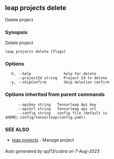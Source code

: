 ## leap projects delete

Delete project

### Synopsis

Delete project

```
leap projects delete [flags]
```

### Options

```
  -h, --help               help for delete
      --projectId string   Project Id to delete
  -y, --skipConfirm        Skip deletion confirm
```

### Options inherited from parent commands

```
      --apiKey string   Tensorleap Api key
      --apiUrl string   Tensorleap api url
      --config string   config file (default is $HOME/.config/tensorleap/config.yaml)
```

### SEE ALSO

* [leap projects](leap_projects.md)	 - Manage project

###### Auto generated by spf13/cobra on 7-Aug-2023
